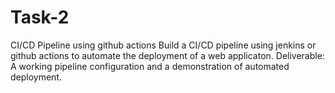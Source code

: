 # Task-2
CI/CD Pipeline using github actions
Build a CI/CD pipeline using jenkins or github actions to automate the deployment of a web applicaton.
Deliverable: A working pipeline configuration and a demonstration of automated deployment.
